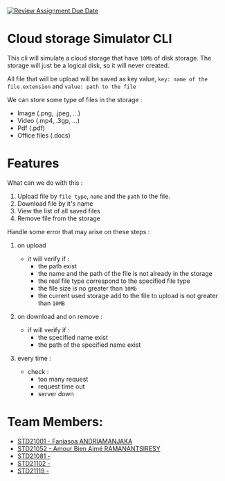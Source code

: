 [![Review Assignment Due Date](https://classroom.github.com/assets/deadline-readme-button-24ddc0f5d75046c5622901739e7c5dd533143b0c8e959d652212380cedb1ea36.svg)](https://classroom.github.com/a/wTBA-Etm)

# Cloud storage Simulator CLI

This cli will simulate a cloud storage that have `10Mb` of disk storage. The storage will just be a logical disk, so it will never created.

All file that will be upload will be saved as key value, `key: name of the file.extension` and `value: path to the file`

We can store some type of files in the storage : 
- Image (.png, .jpeg, ...)
- Video (.mp4, .3gp, ...)
- Pdf (.pdf)
- Office files (.docs)

# Features 

What can we do with this : 
1. Upload file by `file type`, `name` and the `path` to the file.
2. Download file by it's name
3. View the list of all saved files
4. Remove file from the storage

Handle some error that may arise on these steps :
1. on upload 
    - it will verify if :
        - the path exist
        - the name and the path of the file is not already in the storage
        - the real file type correspond to the specified file type 
        - the file size is no greater than `10Mb`
        - the current used storage add to the file to upload is not greater than `10MB`

2. on download and on remove :
    - if will verify if :
        - the specified name exist
        - the path of the specified name exist 

3. every time :
    - check :
        - too many request
        - request time out
        - server down

# Team Members: 

- [ STD21001 - Fanjasoa ANDRIAMANJAKA](https://github.com/fanjasoa18)
- [STD21052 - Amour Bien Aimé RAMANANTSIRESY](https://github.com/amourRamanantsiresy)
- [ STD21081 - ]()
- [ STD21102 - ]()
- [ STD21119 - ]()